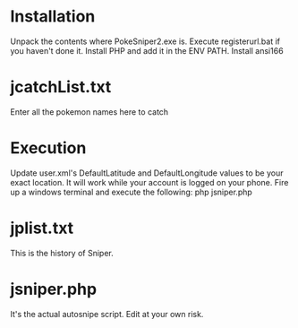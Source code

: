 # Installation
Unpack the contents where PokeSniper2.exe  is.
Execute registerurl.bat if you haven't done it.
Install PHP and add it in the ENV PATH.
Install ansi166 

# jcatchList.txt
Enter all the pokemon names here to catch

# Execution
Update user.xml's DefaultLatitude and DefaultLongitude values to be your exact location.
It will work while your account is logged on your phone.
Fire up a windows terminal and execute the following: 
php jsniper.php

# jplist.txt
This is the history of Sniper.

# jsniper.php
It's the actual autosnipe script. Edit at your own risk.
